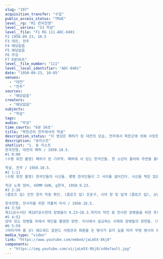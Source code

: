 ```yaml
---
slug: "197"
acquisition_transfer: "수집"
public_access_status: "TRUE"
level__rg: "R1 한국전쟁"
level__series: "S3 학살"
level__file: "F1 RG 111-ADC-8401
F2 1950.09.23, 10.5
F3 대전, 전주
F4 해당없음 
F5 해당없음
F6 무성 
F7 6분56초"
level__file_number: "111"
level__local_identifier: "ADC-8401"
date: "1950-09-23, 10-05"
venues: 
  - "대전"
  - "전주"
sources: 
  - "해당없음"
creators: 
  - "해당없음"
subjects: 
  - "학살"
tags: 
audio: "무성"
time_courts: "6분 56초"
title: "북한군의 전주에서의 학살"
description_status: "이 영상은 폐허가 된 대전의 모습, 전주에서 북한군에 의해 사망한 이들의 시신과 그 수습 과정, 미군의 전사자를 위한 카톨릭 미사 모습을 담고 있다."
description: "숏리스트"
shotlist: "1. 숏 리스트
한국전쟁, 대전의 폐허 / 1950.10.5.
#1 0:00
(수평 회전 촬영) 폐허가 된 기차역. 폐허에 서 있는 한국인들. 한 소년이 들어와 주변을 둘러본다. (수평 회전 촬영) 뒤틀린 선로와 폐허가 된 승강장과 기차역 광장. (미디엄 샷/수평 회전 촬영) 파괴된 열차와 집의 골조.

학살, 전주 / 1950.10.5.
#2 1:11
(수평 회전 촬영) 한국인들의 시신들. 몇몇 한국인들이 그 사이를 걸어간다. 시신을 찍은 많은 장면들. (캡션: 죽창에 찔려 죽은 시신들). (미디엄 샷) 죽은 남편의 덮인 시신 옆에서 통곡하는 여성. 사람들이 시신의 신원을 확인하고 있다. (미디엄 롱 샷) 우는 여성의 주위를 둘러싼 사람들.

적군 노획 장비, 45MM GUN, g한국, 1950.9.23.
#3 2:16
(클로즈 업) 안전 장치 작동 확인. (클로즈 업) 조준구, 시야 창 및 덮개 (클로즈 업), 상승 손잡이의 방아쇠. (클로즈 업) 러시아 장비에 사용되는 바퀴에서 잘라낸 스펀지 고무 타이어.

한국전쟁, 전사자를 위한 카톨릭 미사 / 1950.10.5.
#4 3:50
제11공수사단 제187공수연대 장병들이 9.23~10.3.까지의 작전 중 전사한 장병들을 위한 추도식 장소로 걸어 들어가고 있다. (롱 샷/후방) 제단. (클로즈 업) F S 보웬 주니어 대령이 추도사를 읽는다. 프랜시스 L 샘슨 군종신부가 미사를 집전한다. (클로즈 업) 병사 두 명이 복사 역할을 한다.  
#5 4:52 
앉아 있는 장병들 뒤에서 제단을 촬영한 장면. 미사에서 설교하는 사제와 장병들의 장면들. (미디엄 롱 샷/미디어 클로즈 업) 분대의 예포. (미디어 클로즈 업) 트럼펫 연주, 장병들은 배경 속. 
#6 5:59
(따라가며 롱 샷) 에드워드 알몬드 사령관과 화환을 든 병사가 묘지 길을 따라 무명 병사의 무덤으로 걸어간다. (롱 샷) 올리버 P 스미스 장군이 무덤에 화환을 놓는다. "
media_type: "video"
link: "https://www.youtube.com/embed/jaLm5X-8kj8"
components: 
  - "https://img.youtube.com/vi/jaLm5X-8kj8/sddefault.jpg"
---
```


